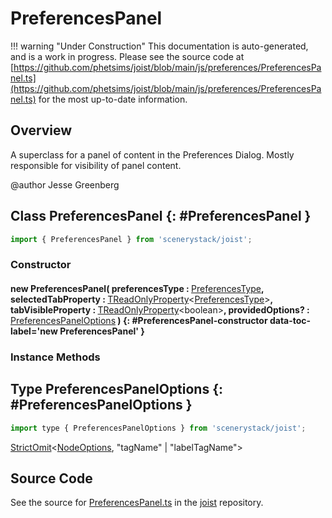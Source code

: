 # PreferencesPanel

!!! warning "Under Construction"
    This documentation is auto-generated, and is a work in progress. Please see the source code at
    [https://github.com/phetsims/joist/blob/main/js/preferences/PreferencesPanel.ts](https://github.com/phetsims/joist/blob/main/js/preferences/PreferencesPanel.ts) for the most up-to-date information.

## Overview

A superclass for a panel of content in the Preferences Dialog. Mostly responsible for visibility of panel content.

@author Jesse Greenberg

## Class PreferencesPanel {: #PreferencesPanel }


```js
import { PreferencesPanel } from 'scenerystack/joist';
```
### Constructor

#### new PreferencesPanel( preferencesType : <span style="font-weight: 400;">[PreferencesType](../joist/PreferencesType.md)</span>, selectedTabProperty : <span style="font-weight: 400;">[TReadOnlyProperty](../axon/TReadOnlyProperty.md)&lt;[PreferencesType](../joist/PreferencesType.md)&gt;</span>, tabVisibleProperty : <span style="font-weight: 400;">[TReadOnlyProperty](../axon/TReadOnlyProperty.md)&lt;<span style="color: hsla(calc(var(--md-hue) + 180deg),80%,40%,1);">boolean</span>&gt;</span>, providedOptions? : <span style="font-weight: 400;">[PreferencesPanelOptions](../joist/PreferencesPanel.md#PreferencesPanelOptions)</span> ) {: #PreferencesPanel-constructor data-toc-label='new PreferencesPanel' }

### Instance Methods





## Type PreferencesPanelOptions {: #PreferencesPanelOptions }


```js
import type { PreferencesPanelOptions } from 'scenerystack/joist';
```


[StrictOmit](../phet-core/StrictOmit.md)&lt;[NodeOptions](../scenery/Node.md#NodeOptions), "tagName" | "labelTagName"&gt;



## Source Code

See the source for [PreferencesPanel.ts](https://github.com/phetsims/joist/blob/main/js/preferences/PreferencesPanel.ts) in the [joist](https://github.com/phetsims/joist) repository.
